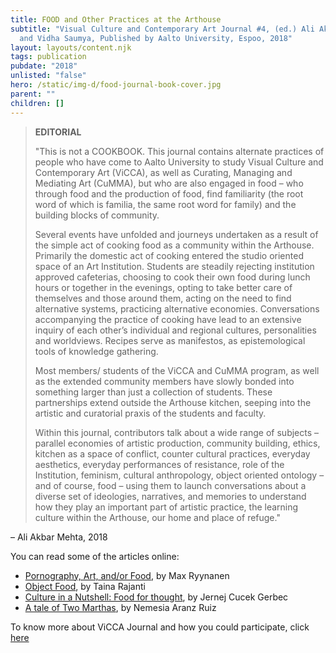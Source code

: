 ```yaml
---
title: FOOD and Other Practices at the Arthouse
subtitle: "Visual Culture and Contemporary Art Journal #4, (ed.) Ali Akbar Mehta
  and Vidha Saumya, Published by Aalto University, Espoo, 2018"
layout: layouts/content.njk
tags: publication
pubdate: "2018"
unlisted: "false"
hero: /static/img-d/food-journal-book-cover.jpg
parent: ""
children: []
---
```

> **EDITORIAL**
>
> "This is not a COOKBOOK. This journal contains alternate practices of people who have come to Aalto University to study Visual Culture and Contemporary Art (ViCCA), as well as Curating, Managing and Mediating Art (CuMMA), but who are also engaged in food – who through food and the production of food, find familiarity (the root word of which is familia, the same root word for family) and the building blocks of community. 
>
> Several events have unfolded and journeys undertaken as a result of the simple act of cooking food as a community within the Arthouse. Primarily the domestic act of cooking entered the studio oriented space of an Art Institution. Students are steadily rejecting institution approved cafeterias, choosing to cook their own food during lunch hours or together in the evenings, opting to take better care of themselves and those around them, acting on the need to find alternative systems, practicing alternative economies. Conversations accompanying the practice of cooking have lead to an extensive inquiry of each other’s individual and regional cultures, personalities and worldviews. Recipes serve as manifestos, as epistemological tools of knowledge gathering. 
>
> Most members/ students of the ViCCA and CuMMA program, as well as the extended community members have slowly bonded into something larger than just a collection of students. These partnerships extend outside the Arthouse kitchen, seeping into the artistic and curatorial praxis of the students and faculty. 
>
> Within this journal, contributors talk about a wide range of subjects – parallel economies of artistic production, community building, ethics, kitchen as a space of conflict, counter cultural practices, everyday aesthetics, everyday performances of resistance, role of the Institution, feminism, cultural anthropology, object oriented ontology – and of course, food – using them to launch conversations about a diverse set of ideologies, narratives, and memories to understand how they play an important part of artistic practice, the learning culture within the Arthouse, our home and place of refuge."

– Ali Akbar Mehta, 2018

You can read some of the articles online:

* [Pornography, Art, and/or Food](http://vicca.fi/journal/pornography-art-andor-food/), by Max Ryynanen
* [Object Food](http://vicca.fi/journal/object-food/), by Taina Rajanti
* [Culture in a Nutshell: Food for thought](http://vicca.fi/journal/culture-in-a-nutshell-food-for-thought/), by  Jernej Cucek Gerbec
* [A tale of Two Marthas](http://vicca.fi/journal/a-tale-of-two-marthas/), by Nemesia Aranz Ruiz

To know more about ViCCA Journal and how you could participate, click [here](http://vicca.fi/journal/)
